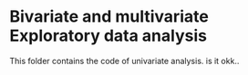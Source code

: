 # Bivariate and multivariate Exploratory data analysis
This folder contains the code of univariate analysis. is it okk..
